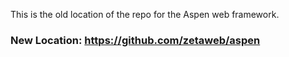 This is the old location of the repo for the Aspen web framework.

### New Location: https://github.com/zetaweb/aspen
